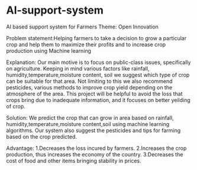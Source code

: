 # AI-support-system
AI based support system for Farmers Theme: Open Innovation

Problem statement:Helping farmers to take a decision to grow a particular crop and help them to maximize their profits and to increase crop production using Machine learning

Explanation: Our main motive is to focus on public-class issues, specifically on agriculture. Keeping in mind various factors like rainfall, humidity,temperature,moisture content, soil we suggest which type of crop can be suitable for that area. Not limiting to this we also recommend pesticides, various methods to improve crop yield depending on the atmosphere of the area. This project will be helpful to avoid the loss that crops bring due to inadequate information, and it focuses on better yeilding of crop.

Solution: We predict the crop that can grow in area based on rainfall, humidity,temperature,moisture content,soil using machine learning algorithms. Our system also suggest the pesticides and tips for farming based on the crop predicted.

Advantage: 1.Decreases the loss incured by farmers. 2.Increases the crop production, thus increases the economy of the country. 3.Decreases the cost of food and other items bringing stability in prices.
